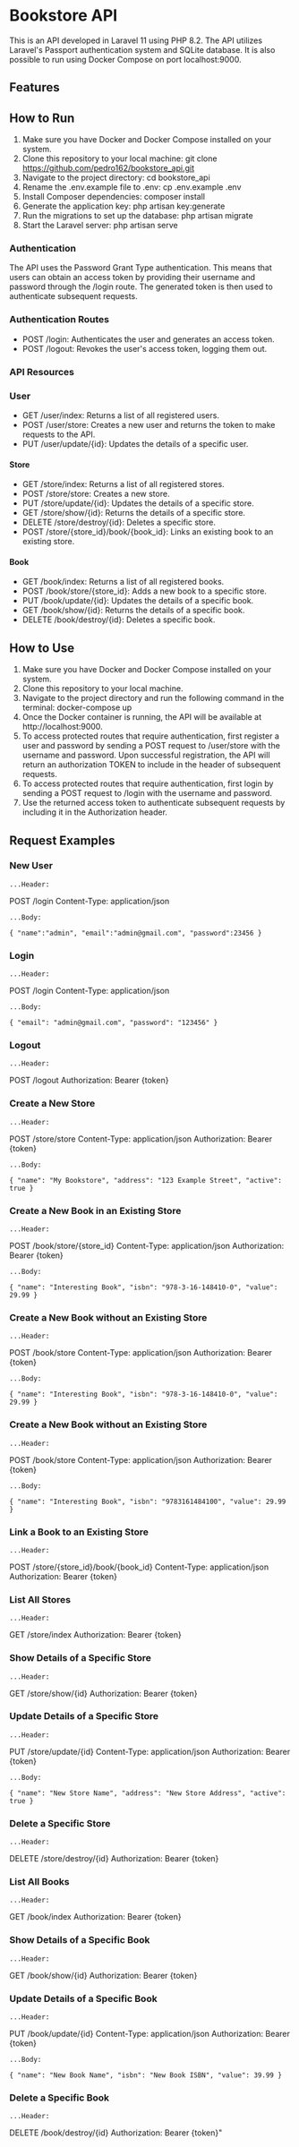 # Bookstore API

This is an API developed in Laravel 11 using PHP 8.2. The API utilizes Laravel's Passport authentication system and SQLite database. It is also possible to run using Docker Compose on port localhost:9000.

## Features

## How to Run

1. Make sure you have Docker and Docker Compose installed on your system.
2. Clone this repository to your local machine:
	git clone https://github.com/pedro162/bookstore_api.git
3. Navigate to the project directory:
	cd bookstore_api
4. Rename the .env.example file to .env:
	cp .env.example .env
5. Install Composer dependencies:
	composer install
6. Generate the application key:
	php artisan key:generate
7. Run the migrations to set up the database:
	php artisan migrate
8. Start the Laravel server:
	php artisan serve


### Authentication

The API uses the Password Grant Type authentication. This means that users can obtain an access token by providing their username and password through the /login route. The generated token is then used to authenticate subsequent requests.

### Authentication Routes

- POST /login: Authenticates the user and generates an access token.
- POST /logout: Revokes the user's access token, logging them out.

### API Resources

### User
- GET /user/index: Returns a list of all registered users.
- POST /user/store: Creates a new user and returns the token to make requests to the API.
- PUT /user/update/{id}: Updates the details of a specific user.

#### Store

- GET /store/index: Returns a list of all registered stores.
- POST /store/store: Creates a new store.
- PUT /store/update/{id}: Updates the details of a specific store.
- GET /store/show/{id}: Returns the details of a specific store.
- DELETE /store/destroy/{id}: Deletes a specific store.
- POST /store/{store_id}/book/{book_id}: Links an existing book to an existing store.

#### Book

- GET /book/index: Returns a list of all registered books.
- POST /book/store/{store_id}: Adds a new book to a specific store.
- PUT /book/update/{id}: Updates the details of a specific book.
- GET /book/show/{id}: Returns the details of a specific book.
- DELETE /book/destroy/{id}: Deletes a specific book.

## How to Use

1. Make sure you have Docker and Docker Compose installed on your system.
2. Clone this repository to your local machine.
3. Navigate to the project directory and run the following command in the terminal: docker-compose up
4. Once the Docker container is running, the API will be available at http://localhost:9000.
5. To access protected routes that require authentication, first register a user and password by sending a POST request to /user/store with the username and password. Upon successful registration, the API will return an authorization TOKEN to include in the header of subsequent requests.
6. To access protected routes that require authentication, first login by sending a POST request to /login with the username and password.
7. Use the returned access token to authenticate subsequent requests by including it in the Authorization header.

## Request Examples

### New User
	...Header:

POST /login
Content-Type: application/json

	...Body:
`{
	"name":"admin",
	"email":"admin@gmail.com",
	"password":23456
}`

### Login

	...Header:

POST /login
Content-Type: application/json

	...Body:
`{
	"email": "admin@gmail.com",
	"password": "123456"
}
`

### Logout

	...Header:

POST /logout
Authorization: Bearer {token}

### Create a New Store

	...Header:

POST /store/store
Content-Type: application/json
Authorization: Bearer {token}

	...Body:
`{
	"name": "My Bookstore",
	"address": "123 Example Street",
	"active": true
}`

### Create a New Book in an Existing Store

	...Header:

POST /book/store/{store_id}
Content-Type: application/json
Authorization: Bearer {token}

	...Body:
`{
	"name": "Interesting Book",
	"isbn": "978-3-16-148410-0",
	"value": 29.99
}`

### Create a New Book without an Existing Store

	...Header:

POST /book/store
Content-Type: application/json
Authorization: Bearer {token}

	...Body:
`{
	"name": "Interesting Book",
	"isbn": "978-3-16-148410-0",
	"value": 29.99
}`

### Create a New Book without an Existing Store

	...Header:

POST /book/store
Content-Type: application/json
Authorization: Bearer {token}

	...Body:
`{
	"name": "Interesting Book",
	"isbn": "9783161484100",
	"value": 29.99
}`

### Link a Book to an Existing Store

	...Header:

POST /store/{store_id}/book/{book_id}
Content-Type: application/json
Authorization: Bearer {token}

### List All Stores

	...Header:

GET /store/index
Authorization: Bearer {token}

### Show Details of a Specific Store

	...Header:

GET /store/show/{id}
Authorization: Bearer {token}

### Update Details of a Specific Store

	...Header:

PUT /store/update/{id}
Content-Type: application/json
Authorization: Bearer {token}

	...Body:
`{
	"name": "New Store Name",
	"address": "New Store Address",
	"active": true
}`

### Delete a Specific Store

	...Header:

DELETE /store/destroy/{id}
Authorization: Bearer {token}

### List All Books

	...Header:

GET /book/index
Authorization: Bearer {token}

### Show Details of a Specific Book

	...Header:

GET /book/show/{id}
Authorization: Bearer {token}

### Update Details of a Specific Book

	...Header:

PUT /book/update/{id}
Content-Type: application/json
Authorization: Bearer {token}

	...Body:
`{
	"name": "New Book Name",
	"isbn": "New Book ISBN",
	"value": 39.99
}`

### Delete a Specific Book

	...Header:

DELETE /book/destroy/{id}
Authorization: Bearer {token}"